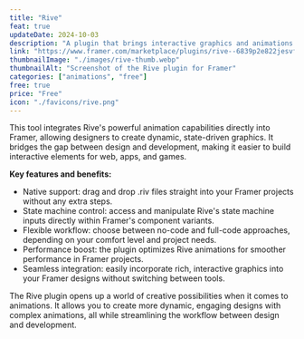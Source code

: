 ```yaml
---
title: "Rive"
feat: true
updateDate: 2024-10-03
description: "A plugin that brings interactive graphics and animations to your designs."
link: "https://www.framer.com/marketplace/plugins/rive--6839p2e822jesvfuae7qo5w21/?via=julesvcode"
thumbnailImage: "./images/rive-thumb.webp"
thumbnailAlt: "Screenshot of the Rive plugin for Framer"
categories: ["animations", "free"]
free: true
price: "Free"
icon: "./favicons/rive.png"
---
```


This tool integrates Rive's powerful animation capabilities directly into Framer, allowing designers to create dynamic, state-driven graphics. It bridges the gap between design and development, making it easier to build interactive elements for web, apps, and games.

<b>Key features and benefits:</b>

- Native support: drag and drop .riv files straight into your Framer projects without any extra steps.
- State machine control: access and manipulate Rive's state machine inputs directly within Framer's component variants.
- Flexible workflow: choose between no-code and full-code approaches, depending on your comfort level and project needs.
- Performance boost: the plugin optimizes Rive animations for smoother performance in Framer projects.
- Seamless integration: easily incorporate rich, interactive graphics into your Framer designs without switching between tools.

The Rive plugin opens up a world of creative possibilities when it comes to animations. It allows you to create more dynamic, engaging designs with complex animations, all while streamlining the workflow between design and development.
